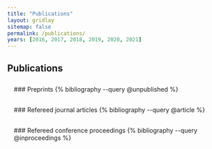 ```yaml
---
title: "Publications"
layout: gridlay
sitemap: false
permalink: /publications/
years: [2016, 2017, 2018, 2019, 2020, 2021]
---
```


## Publications

<style>
.jumbotron{
    padding:3%;
    padding-bottom:10px;
    padding-top:10px;
    margin-top:10px;
    margin-bottom:10px;
}
</style>

<div class="jumbotron">
### Preprints
{% bibliography --query @unpublished %}
</div>

<div class="jumbotron">
### Refereed journal articles
{% bibliography --query @article %}
</div>

<div class="jumbotron">
### Refereed conference proceedings
{% bibliography --query @inproceedings %}
</div>
